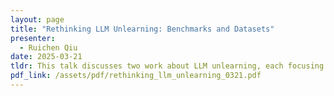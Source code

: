 ```yaml
---
layout: page
title: "Rethinking LLM Unlearning: Benchmarks and Datasets"
presenter:
  - Ruichen Qiu
date: 2025-03-21
tldr: This talk discusses two work about LLM unlearning, each focusing on a specific issue in the field and proposing a new benchmark for better evaluation.
pdf_link: /assets/pdf/rethinking_llm_unlearning_0321.pdf
---
```

